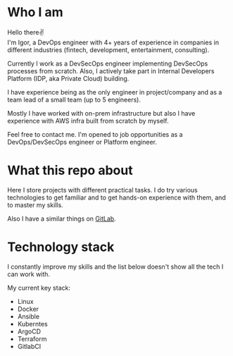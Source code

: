 # Who I am
Hello there✌️  <br>
I'm Igor, a DevOps engineer with 4+ years of experience in companies in different industries (fintech, development, entertainment, consulting).

Currently I work as a DevSecOps engineer implementing DevSecOps processes from scratch. Also, I actively take part in Internal Developers Platform (IDP, aka Private Cloud) building.

I have experience being as the only engineer in project/company and as a team lead of a small team (up to 5 engineers).

Mostly I have worked with on-prem infrastructure but also I have experience with AWS infra built from scratch by myself.

Feel free to contact me. I'm opened to job opportunities as a DevOps/DevSecOps engineer or Platform engineer. 

# What this repo about
Here I store projects with different practical tasks. I do try various technologies to get familiar and to get hands-on experience with them, and to master my skills.

Also I have a similar things on [GitLab](https://gitlab.com/hack3r-devops).

# Technology stack
I constantly improve my skills and the list below doesn't show all the tech I can work with. 

My current key stack:
- Linux 
- Docker
- Ansible
- Kuberntes
- ArgoCD
- Terraform
- GitlabCI
